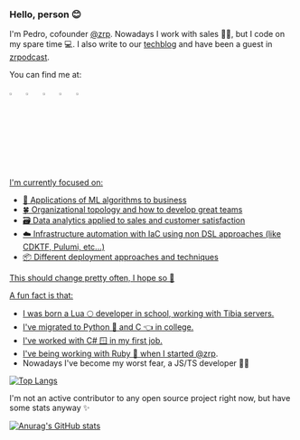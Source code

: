 ### Hello, person 😊

I'm Pedro, cofounder [@zrp](https://github.com/zrp). Nowadays I work with sales 🤷‍♂️, but I code on my spare time 💻. I also write to our [techblog](https://techblog.zrp.com.br/) and have been a guest in [zrpodcast](https://zrpodcast.zrp.com.br/).

You can find me at:

 [<img src="https://upload.wikimedia.org/wikipedia/commons/8/83/Steam_icon_logo.svg" width="3.5%"/>](https://steamcommunity.com/id/gryzinsky/)  &nbsp; [<img src="https://github.com/sciencepal/sciencepal/blob/master/assets/discord-round.svg" width="3.5%"/>](https://discordapp.com/users/599240994327756835) &nbsp; [<img src="https://img.icons8.com/color/48/000000/linkedin.png" width="3.5%"/>](https://www.linkedin.com/in/gryzinsky/) &nbsp; [<img src="https://img.icons8.com/fluent/48/000000/instagram-new.png" width="3.5%"/>](https://www.instagram.com/gryzinsky/) &nbsp; <a href="mailto:p@zrp.com.br"> <img src="https://img.icons8.com/fluent/48/000000/gmail.png" width="3.5%"/>

I'm currently focused on:

* 🤖 Applications of ML algorithms to business
* 🍀 Organizational topology and how to develop great teams
* 🗃️ Data analytics applied to sales and customer satisfaction
* ☁️ Infrastructure automation with IaC using non DSL approaches (like CDKTF, Pulumi, etc...) 
* 📦 Different deployment approaches and techniques

This should change pretty often, I hope so 👀

A fun fact is that:

* I was born a Lua 🌕 developer in school, working with Tibia servers.
* I've migrated to Python 🐍 and C 👈 in college.
* I've worked with C# 🪟 in my first job.
* I've being working with Ruby 💎 when I started [@zrp](https://github.com/zrp).
* Nowadays I've become my worst fear, a JS/TS developer 🙈😆
  
[![Top Langs](https://github-readme-stats.vercel.app/api/top-langs/?username=gryzinsky)](https://github.com/anuraghazra/github-readme-stats)

I'm not an active contributor to any open source project right now, but have some stats anyway ✨

[![Anurag's GitHub stats](https://github-readme-stats.vercel.app/api?username=gryzinsky&show_icons=true&theme=tokyonight)](https://github.com/anuraghazra/github-readme-stats)


